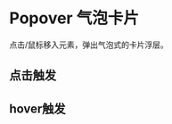 # Popover 气泡卡片
点击/鼠标移入元素，弹出气泡式的卡片浮层。

 ## 点击触发
 
 
<Popover-demo></Popover-demo>

## hover触发


<Popover-demo1></Popover-demo1>
